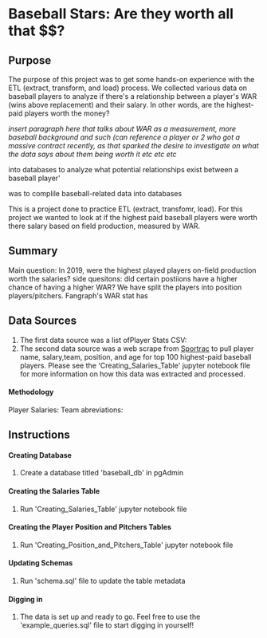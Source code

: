 # Baseball Stars: Are they worth all that $$?

## Purpose
The purpose of this project was to get some hands-on experience with the ETL (extract, transform, and load) process. We collected various data on baseball players to analyze if there's a relationship between a player's WAR (wins above replacement) and their salary. In other words, are the highest-paid players worth the money?

*insert paragraph here that talks about WAR as a measurement, more baseball background and such (can reference a player or 2 who got a massive contract recently, as that sparked the desire to investigate on what the data says about them being worth it etc etc etc*




into databases to analyze what potential relationships exist between a baseball player'

was to complile baseball-related data into databases

This is a project done to practice ETL (extract, transfomr, load). For this project we wanted to look at if the highest paid baseball players were worth there salary based on field production, measured by WAR. 

## Summary



Main question: In 2019, were the highest played players on-field production worth the salaries? 
side quesitons: did certain postiions have a higher chance of having a higher WAR? We have split the players into position players/pitchers. Fangraph's WAR stat has 


## Data Sources
1. The first data source was a list ofPlayer Stats CSV: 
1. The second data source was a web scrape from [Sportrac](https://www.spotrac.com/mlb/rankings/2019/salary/) to pull player name, salary,team, position, and age for top 100 highest-paid baseball players. Please see the 'Creating_Salaries_Table' jupyter notebook file for more information on how this data was extracted and processed.



#### Methodology

Player Salaries:
Team abreviations: 


## Instructions

#### Creating Database
1. Create a database titled 'baseball_db' in pgAdmin

#### Creating the Salaries Table
1. Run 'Creating_Salaries_Table' jupyter notebook file

#### Creating the Player Position and Pitchers Tables
1. Run 'Creating_Position_and_Pitchers_Table' jupyter notebook file

#### Updating Schemas
1. Run 'schema.sql' file to update the table metadata

#### Digging in
1. The data is set up and ready to go. Feel free to use the 'example_queries.sql' file to start digging in yourself!

